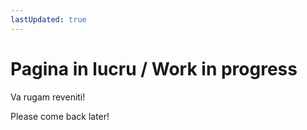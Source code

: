 ```yaml
---
lastUpdated: true
---
```

# Pagina in lucru / Work in progress

Va rugam reveniti!

Please come back later!